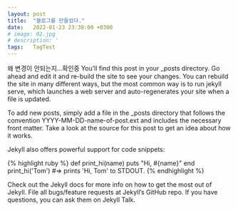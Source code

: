 ```yaml
---
layout: post
title:  "블로그를 만들었다."
date:   2022-01-23 23:38:00 +0300
# image: 02.jpg
# description: '                                                                                     '
tags:   TagTest
---
```

왜 변경이 안되는지...확인중
You’ll find this post in your _posts directory. Go ahead and edit it and re-build the site to see your changes. You can rebuild the site in many different ways, but the most common way is to run jekyll serve, which launches a web server and auto-regenerates your site when a file is updated.

To add new posts, simply add a file in the _posts directory that follows the convention YYYY-MM-DD-name-of-post.ext and includes the necessary front matter. Take a look at the source for this post to get an idea about how it works.

Jekyll also offers powerful support for code snippets:

{% highlight ruby %} def print_hi(name) puts "Hi, #{name}" end print_hi('Tom') #=> prints 'Hi, Tom' to STDOUT. {% endhighlight %}

Check out the Jekyll docs for more info on how to get the most out of Jekyll. File all bugs/feature requests at Jekyll’s GitHub repo. If you have questions, you can ask them on Jekyll Talk.